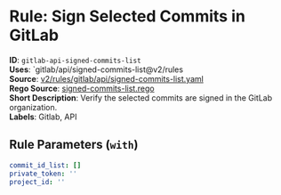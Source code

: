 # Rule: Sign Selected Commits in GitLab

**ID**: `gitlab-api-signed-commits-list`  
**Uses**: `gitlab/api/signed-commits-list@v2/rules  
**Source**: [v2/rules/gitlab/api/signed-commits-list.yaml](https://github.com/scribe-public/sample-policies/v2/rules/gitlab/api/signed-commits-list.yaml)  
**Rego Source**: [signed-commits-list.rego](https://github.com/scribe-public/sample-policies/v2/rules/gitlab/api/signed-commits-list.rego)  
**Short Description**: Verify the selected commits are signed in the GitLab organization.  
**Labels**: Gitlab, API

## Rule Parameters (`with`)

```yaml
commit_id_list: []
private_token: ''
project_id: ''
```
